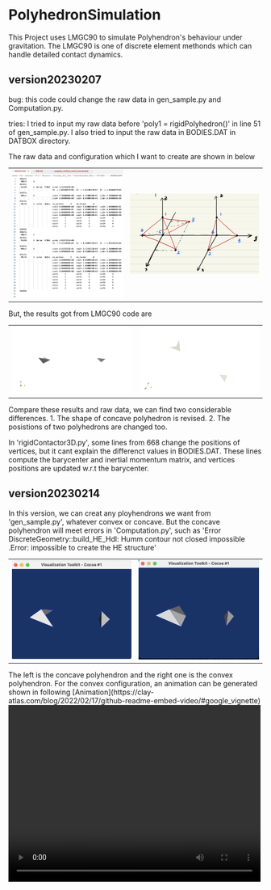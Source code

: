 # PolyhedronSimulation
This Project uses LMGC90 to simulate Polyhendron's behaviour under gravitation. The LMGC90 is one of discrete element methonds which can handle detailed contact dynamics.

## version20230207

bug: this code could change the raw data in gen_sample.py and Computation.py.

tries: I tried to input my raw data before 'poly1 = rigidPolyhedron()' in line 51 of gen_sample.py. I also tried to input the raw data in BODIES.DAT in DATBOX directory.

The raw data and configuration which I want to create are shown in below

<table>
    <tr>
        <td ><center><img src="./version20230207/ResultPic/Rawdata.png" > </center></td>
        <td ><center><img src="./version20230207/ResultPic/RawConfig.jpeg" ></center></td>
    </tr>
</table>

But, the results got from LMGC90 code are
    
<table>
    <tr>
        <td ><center><img src="./version20230207/ResultPic/Pic1.png" > </center></td>
        <td ><center><img src="./version20230207/ResultPic/Pic2.png" ></center></td>
    </tr>
</table>

Compare these results and raw data, we can find two considerable differences. 1. The shape of concave polyhedron is revised. 2. The posistions of two polyhedrons are changed too. 

In 'rigidContactor3D.py', some lines from 668 change the positions of vertices, but it cant explain the differenct values in BODIES.DAT. These lines compute the barycenter and inertial momentum matrix, and vertices positions are updated w.r.t the barycenter.

## version20230214

In this version, we can creat any ployhendrons we want from 'gen_sample.py', whatever convex or concave. But the concave polyhendron will meet errors in 'Computation.py', such as 'Error DiscreteGeometry::build_HE_Hdl: Humm contour not closed impossible .Error: impossible to create the HE structure'

<table>
    <tr>
        <td ><center><img src="./version20230212/ResultPic/genPic.png" > </center></td>
        <td ><center><img src="./version20230212/ResultPic/genPic2.png" ></center></td>
    </tr>
</table>
The left is the concave polyhendron and the right one is the convex polyhendron. For the convex configuration, an animation can be generated shown in following
[Animation](https://clay-atlas.com/blog/2022/02/17/github-readme-embed-video/#google_vignette)

<video width="500" height="350" controls>
    <source src="./version20230212/ResultPic/genPic2.avi" type="video/avi">
</video>